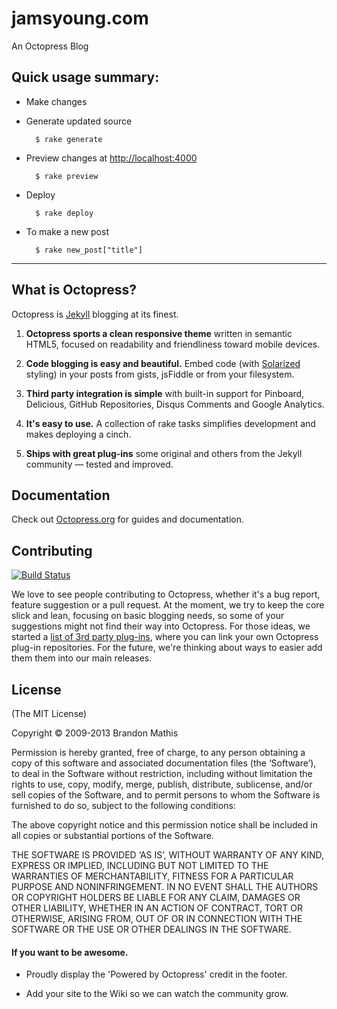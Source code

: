 # jamsyoung.com
An Octopress Blog


## Quick usage summary:
- Make changes

- Generate updated source

        $ rake generate

- Preview changes at [http://localhost:4000][0]

        $ rake preview

- Deploy

        $ rake deploy

- To make a new post

        $ rake new_post["title"]



* * *



## What is Octopress?
Octopress is [Jekyll][1] blogging at its finest.

1. **Octopress sports a clean responsive theme** written in semantic HTML5,
   focused on readability and friendliness toward mobile devices.

2. **Code blogging is easy and beautiful.** Embed code (with [Solarized][2]
   styling) in your posts from gists, jsFiddle or from your filesystem.

3. **Third party integration is simple** with built-in support for Pinboard,
   Delicious, GitHub Repositories, Disqus Comments and Google Analytics.

4. **It's easy to use.** A collection of rake tasks simplifies development and
   makes deploying a cinch.

5. **Ships with great plug-ins** some original and others from the Jekyll
   community &mdash; tested and improved.


## Documentation

Check out [Octopress.org][3] for guides and documentation.


## Contributing

[![Build Status](https://travis-ci.org/imathis/octopress.png?branch=master)][4]

We love to see people contributing to Octopress, whether it's a bug report,
feature suggestion or a pull request. At the moment, we try to keep the core
slick and lean, focusing on basic blogging needs, so some of your suggestions
might not find their way into Octopress. For those ideas, we started a
[list of 3rd party plug-ins][5], where you can link your own Octopress plug-in
repositories. For the future, we're thinking about ways to easier add them them
into our main releases.


## License
(The MIT License)

Copyright © 2009-2013 Brandon Mathis

Permission is hereby granted, free of charge, to any person obtaining a copy of
this software and associated documentation files (the ‘Software’), to deal in
the Software without restriction, including without limitation the rights to
use, copy, modify, merge, publish, distribute, sublicense, and/or sell copies of
the Software, and to permit persons to whom the Software is furnished to do so,
subject to the following conditions:

The above copyright notice and this permission notice shall be included in all
copies or substantial portions of the Software.

THE SOFTWARE IS PROVIDED ‘AS IS’, WITHOUT WARRANTY OF ANY KIND, EXPRESS OR
IMPLIED, INCLUDING BUT NOT LIMITED TO THE WARRANTIES OF MERCHANTABILITY, FITNESS
FOR A PARTICULAR PURPOSE AND NONINFRINGEMENT. IN NO EVENT SHALL THE AUTHORS OR
COPYRIGHT HOLDERS BE LIABLE FOR ANY CLAIM, DAMAGES OR OTHER LIABILITY, WHETHER
IN AN ACTION OF CONTRACT, TORT OR OTHERWISE, ARISING FROM, OUT OF OR IN
CONNECTION WITH THE SOFTWARE OR THE USE OR OTHER DEALINGS IN THE SOFTWARE.


#### If you want to be awesome.
- Proudly display the 'Powered by Octopress' credit in the footer.

- Add your site to the Wiki so we can watch the community grow.



[0]: http://localhost:4000
[1]: https://github.com/mojombo/jekyll
[2]: http://ethanschoonover.com/solarized
[3]: http://octopress.org/docs
[4]: https://travis-ci.org/imathis/octopress
[5]: https://github.com/imathis/octopress/wiki/3rd-party-plugins
